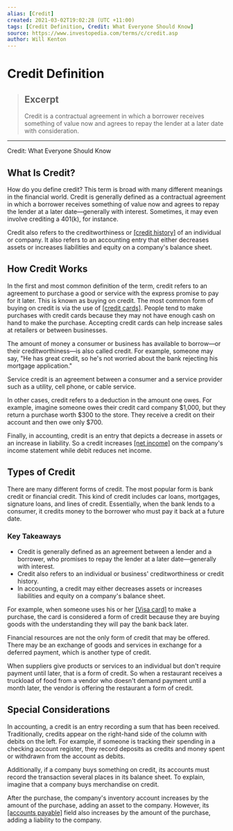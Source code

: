 ```yaml
---
alias: [Credit]
created: 2021-03-02T19:02:28 (UTC +11:00)
tags: [Credit Definition, Credit: What Everyone Should Know]
source: https://www.investopedia.com/terms/c/credit.asp
author: Will Kenton
---
```


# Credit Definition

> ## Excerpt
> Credit is a contractual agreement in which a borrower receives something of value now and agrees to repay the lender at a later date with consideration.

---

Credit: What Everyone Should Know
## What Is Credit?

How do you define credit? This term is broad with many different meanings in the financial world. Credit is generally defined as a contractual agreement in which a borrower receives something of value now and agrees to repay the lender at a later date—generally with interest. Sometimes, it may even involve crediting a 401(k), for instance.

Credit also refers to the creditworthiness or [[credit history]](https://www.investopedia.com/terms/c/credit-history.asp) of an individual or company. It also refers to an accounting entry that either decreases assets or increases liabilities and equity on a company's balance sheet.

## How Credit Works

In the first and most common definition of the term, credit refers to an agreement to purchase a good or service with the express promise to pay for it later. This is known as buying on credit. The most common form of buying on credit is via the use of [[credit cards]](https://www.investopedia.com/terms/c/creditcard.asp). People tend to make purchases with credit cards because they may not have enough cash on hand to make the purchase. Accepting credit cards can help increase sales at retailers or between businesses.

The amount of money a consumer or business has available to borrow—or their creditworthiness—is also called credit. For example, someone may say, "He has great credit, so he's not worried about the bank rejecting his mortgage application."

Service credit is an agreement between a consumer and a service provider such as a utility, cell phone, or cable service.

In other cases, credit refers to a deduction in the amount one owes. For example, imagine someone owes their credit card company $1,000, but they return a purchase worth $300 to the store. They receive a credit on their account and then owe only $700.

Finally, in accounting, credit is an entry that depicts a decrease in assets or an increase in liability. So a credit increases [[net income]](https://www.investopedia.com/terms/n/netincome.asp) on the company's income statement while debit reduces net income.

## Types of Credit

There are many different forms of credit. The most popular form is bank credit or financial credit. This kind of credit includes car loans, mortgages, signature loans, and lines of credit. Essentially, when the bank lends to a consumer, it credits money to the borrower who must pay it back at a future date.

### Key Takeaways

-   Credit is generally defined as an agreement between a lender and a borrower, who promises to repay the lender at a later date—generally with interest.
-   Credit also refers to an individual or business' creditworthiness or credit history.
-   In accounting, a credit may either decreases assets or increases liabilities and equity on a company's balance sheet.

For example, when someone uses his or her [[Visa card]](https://www.investopedia.com/terms/v/visa-card.asp) to make a purchase, the card is considered a form of credit because they are buying goods with the understanding they will pay the bank back later.

Financial resources are not the only form of credit that may be offered. There may be an exchange of goods and services in exchange for a deferred payment, which is another type of credit.

When suppliers give products or services to an individual but don't require payment until later, that is a form of credit. So when a restaurant receives a truckload of food from a vendor who doesn't demand payment until a month later, the vendor is offering the restaurant a form of credit.

## Special Considerations

In accounting, a credit is an entry recording a sum that has been received. Traditionally, credits appear on the right-hand side of the column with debits on the left. For example, if someone is tracking their spending in a checking account register, they record deposits as credits and money spent or withdrawn from the account as debits.

Additionally, if a company buys something on credit, its accounts must record the transaction several places in its balance sheet. To explain, imagine that a company buys merchandise on credit.

After the purchase, the company's inventory account increases by the amount of the purchase, adding an asset to the company. However, its [[accounts payable]](https://www.investopedia.com/terms/a/accountspayable.asp) field also increases by the amount of the purchase, adding a liability to the company.
